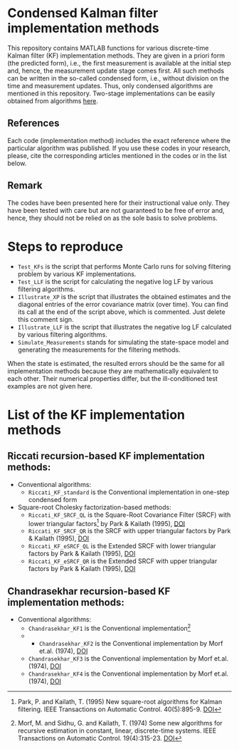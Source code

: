 # Condensed Kalman filter implementation methods 
This repository contains MATLAB functions for various discrete-time Kalman filter (KF) implementation methods. They are given in a priori form (the predicted form), i.e., the first measurement is available at the initial step and, hence, the measurement update stage comes first. All such methods can be written in the so-called condensed form, i.e., without division on the time and measurement updates. Thus, only condensed algorithms are mentioned in this repository. Two-stage implementations can be easily obtained from algorithms <a href="https://github.com/Maria-Kulikova/KF-a-posteriori">here</a>.   

## References
Each code (implementation method) includes the exact reference where the particular algorithm was published. 
If you use these codes in your research, please, cite the corresponding articles mentioned in the codes or in the list below.  

## Remark
The codes have been presented here for their instructional value only. They have been tested with care but are not guaranteed to be free of error and, hence, they should not be relied on as the sole basis to solve problems. 

# Steps to reproduce
- `Test_KFs` is the script that performs Monte Carlo runs for solving filtering problem by various KF implementations.
- `Test_LLF` is the script for calculating the negative log LF by various filtering algorithms. 
- `Illustrate_XP` is the script that illustrates the obtained estimates and the diagonal entries of the error covariance matrix (over time). You can find its call at the end of the script above, which is commented. Just delete this comment sign.
- `Illustrate_LLF` is the script that illustrates the negative log LF calculated by various filtering algorithms. 
- `Simulate_Measurements` stands for simulating the state-space model and generating the measurements for the filtering methods.

When the state is estimated, the resulted errors should be the same for all implementation methods because they are mathematically equivalent to each other. Their numerical properties differ, but the ill-conditioned test examples are not given here. 

# List of the KF implementation methods
## Riccati recursion-based KF implementation methods:
- Conventional algorithms:
  - `Riccati_KF_standard` is the Conventional implementation in one-step condensed form
- Square-root Cholesky factorization-based methods:
  - `Riccati_KF_SRCF_QL`   is the Square-Root Covariance Filter (SRCF) with lower triangular factors[^1] by Park & Kailath (1995), <a href="http://doi.org/10.1109/9.384225">DOI</a> 
  - `Riccati_KF_SRCF_QR`   is the SRCF with upper triangular factors by Park & Kailath (1995), <a href="http://doi.org/10.1109/9.384225">DOI</a> 
  - `Riccati_KF_eSRCF_QL`  is the Extended SRCF with lower triangular factors by Park & Kailath (1995), <a href="http://doi.org/10.1109/9.384225">DOI</a> 
  - `Riccati_KF_eSRCF_QR`  is the Extended SRCF with upper triangular factors by Park & Kailath (1995), <a href="http://doi.org/10.1109/9.384225">DOI</a> 
   
## Chandrasekhar recursion-based KF implementation methods:
- Conventional algorithms:
  - `Chandrasekhar_KF1` is the Conventional implementation[^2]
  -   - `Chandrasekhar_KF2` is the Conventional implementation by Morf et.al. (1974), <a href="http://doi.org/10.1109/TAC.1974.1100576">DOI</a>
  - `Chandrasekhar_KF3` is the Conventional implementation by Morf et.al. (1974), <a href="http://doi.org/10.1109/TAC.1974.1100576">DOI</a>
  - `Chandrasekhar_KF4` is the Conventional implementation by Morf et.al. (1974), <a href="http://doi.org/10.1109/TAC.1974.1100576">DOI</a>
  
[^1]: Park, P. and Kailath, T. (1995) New square-root algorithms for Kalman filtering. IEEE Transactions on Automatic Control. 40(5):895-9.  <a href="http://doi.org/10.1109/9.384225">DOI</a> 
[^2]: Morf, M. and Sidhu, G. and Kailath, T. (1974) Some new algorithms for recursive estimation in constant, linear, discrete-time systems. IEEE Transactions on Automatic Control. 19(4):315-23. <a href="http://doi.org/10.1109/TAC.1974.1100576">DOI</a>

